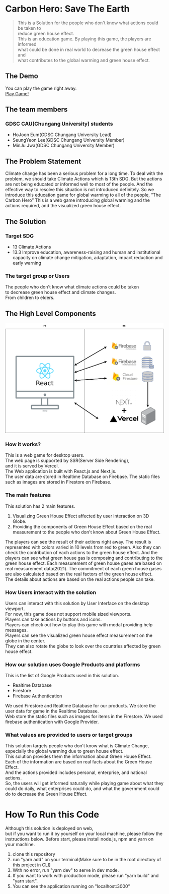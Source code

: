 # Carbon Hero: Save The Earth
>This is a Solution for the people who don't know what actions could be taken to  
> reduce green house effect.   
>This is an education game. By playing this game, the players are informed  
> what could be done in real world to decrease the green house effect and  
> what contributes to the global warming and green house effect.  

## The Demo
You can play the game right away.  
[Play Game!](https://carbon-hero.vercel.app/)

## The team members
### GDSC CAU(Chungang University) students
- HoJoon Eum(GDSC Chungang University Lead)
- SeungYeon Lee(GDSC Chungang University Member)
- MinJu Jwa(GDSC Chungang University Member)

## The Problem Statement
Climate change has been a serious problem for a long time.
To deal with the problem, we should take Climate Actions which is 13th SDG.
But the actions are not being educated or informed well to most of the people. And the effective way to resolve this situation is not introduced definitely.
So we introduce this education game for global warming to all of the people, “The Carbon Hero”
This is a web game introducing global warming and the actions required, and the visualized green house effect.

## The Solution
### Target SDG
- 13 Climate Actions
- 13.3
  Improve education, awareness-raising and human and institutional capacity on climate change mitigation, adaptation, impact reduction and early warning

### The target group or Users
The people who don't know what climate actions could be taken  
to decrease green house effect and climate changes.  
From children to elders.

## The High Level Components
![High Level Componets](./readme_assets/CarbonHero.png)

### How it works?
This is a web game for desktop users.  
The web page is supported by SSR(Server Side Rendering),   
and it is served by Vercel.  
The Web application is built with React.js and Next.js.  
The user data are stored in Realtime Database on Firebase. 
The static files such as images are stored in Firestore on Firebase.  

### The main features
This solution has 2 main features.
1. Visualizing Green House Effect affected by user interaction on 3D Globe.
2. Providing the components of Green House Effect based on the real measurement to the people who don't know about Green House Effect. 

The players can see the result of their actions right away. The result is represented with colors varied in 10 levels from
red to green. Also they can check the contribution of each actions to the green house effect.
And the players can see what green house gas is composing and contributing to the green house effect.
Each measurement of green house gases are based on real measurement data(2021). 
The commitment of each green house gases are also calculated based on the real factors of the green house effect.  
The details about actions are based on the real actions people can take.

### How Users interact with the solution
Users can interact with this solution by User Interface on the desktop viewport.  
For now, this game does not support mobile sized viewports.  
Players can take actions by buttons and icons.  
Players can check out how to play this game with modal providing help messages.  
Players can see the visualized green house effect measurement on the globe in the center.  
They can also rotate the globe to look over the countries affected by green house effect.

### How our solution uses Google Products and platforms
This is the list of Google Products used in this solution.
- Realtime Database
- Firestore
- Firebase Authentication

We used Firestore and Realtime Database for our products.
We store the user data for game in the Realtime Database.  
Web store the static files such as images for items in the Firestore.
We used firebase authentication with Google Provider.

### What values are provided to users or target groups
This solution targets people who don't know what is Climate Change, especially the global warming due to green house effect.  
This solution provides them the information about Green House Effect.  
Each of the information are based on real facts about the Green House Effect.  
And the actions provided includes personal, enterprise, and national actions.  
So, the users will get informed naturally while playing game about what they could do daily, 
what enterprises could do, and what the government could do to decrease the Green House Effect.  

# How To Run this Code
Although this solution is deployed on web,  
but if you want to run it by yourself on your local machine, please follow the instructions below.
Before start, please install node.js, npm and yarn on your machine.  
1. clone this repository
2. run "yarn add" on your terminal(Make sure to be in the root directory of this project in CLI)
3. With no error, run "yarn dev" to serve in dev mode.
4. If you want to work with production mode, please run "yarn build" and "yarn start".
5. You can see the application running on "localhost:3000"